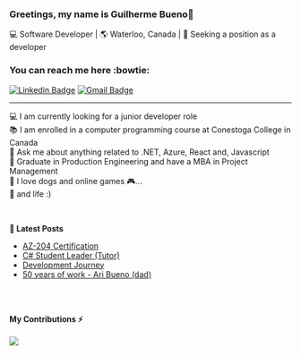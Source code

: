 ### Greetings, my name is Guilherme Bueno👋

💻 Software Developer | 🌎 Waterloo, Canada | 🎯 Seeking a position as a developer

### You can reach me here :bowtie:

[![Linkedin Badge](https://img.shields.io/badge/-GuilhermeBueno-blue?style=flat-square&logo=Linkedin&logoColor=white&link=https://www.linkedin.com/in/guilherme-bueno-pmp)](https://www.linkedin.com/in/guilherme-bueno-pmp)
[![Gmail Badge](https://img.shields.io/badge/-bueno.itdev-c14438?style=flat-square&logo=Gmail&logoColor=white&link=mailto:bueno.itdev@gmail.com)](mailto:bueno.itdev@gmail.com)

---

💻 I am currently looking for a junior developer role<br>
📚 I am enrolled in a computer programming course at Conestoga College in Canada <br>
💬 Ask me about anything related to .NET, Azure, React and, Javascript<br>
📎 Graduate in Production Engineering and have a MBA in Project Management <br>
🐶 I love dogs and online games 🎮...<br>
💫 and life :)

<br/>

**📕 Latest Posts**   
- [AZ-204 Certification](https://www.linkedin.com/posts/guilherme-bueno-pmp_canada-softwaredeveloper-azure-activity-7025916766946004992-eelm?utm_source=share&utm_medium=member_desktop)
- [C# Student Leader (Tutor)](https://www.linkedin.com/feed/update/urn:li:activity:7018627606656815104/)
- [Development Journey](https://www.linkedin.com/posts/guilherme-bueno-pmp_vamos-falar-sobre-uma-jornada-do-zero-em-activity-6937857879613878272-fOrm?utm_source=linkedin_share&utm_medium=member_desktop_web)
- [50 years of work - Ari Bueno (dad)](https://www.linkedin.com/feed/update/urn:li:activity:6915507453035991040/)

<br/>
<br/>

**My Contributions ⚡**
<br/>
<br/>
<a>
  <img align="left" src="https://github-readme-stats.vercel.app/api?username=BuenoIT&count_private=true&show_icons=true&theme=onedark" />
</a>

<br/>
</samp>

<!---
BuenoIT/BuenoIT is a ✨ special ✨ repository because its `README.md` (this file) appears on your GitHub profile.
You can click the Preview link to take a look at your changes.
--->
